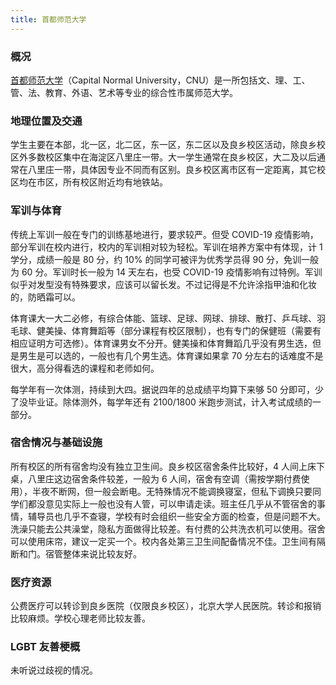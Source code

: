 ```yaml
---
title: 首都师范大学
---
```


### 概况

[首都师范大学](https://www.cnu.edu.cn)（Capital Normal University，CNU）是一所包括文、理、工、管、法、教育、外语、艺术等专业的综合性市属师范大学。

### 地理位置及交通

学生主要在本部，北一区，北二区，东一区，东二区以及良乡校区活动，除良乡校区外多数校区集中在海淀区八里庄一带。大一学生通常在良乡校区，大二及以后通常在八里庄一带，具体因专业不同而有区别。良乡校区离市区有一定距离，其它校区均在市区，所有校区附近均有地铁站。

### 军训与体育

传统上军训一般在专门的训练基地进行，要求较严。但受 COVID-19 疫情影响，部分军训在校内进行，校内的军训相对较为轻松。军训在培养方案中有体现，计 1 学分，成绩一般是 80 分，约 10% 的同学可被评为优秀学员得 90 分，免训一般为 60 分。军训时长一般为 14 天左右，也受 COVID-19 疫情影响有过特例。军训似乎对发型没有特殊要求，应该可以留长发。不过记得是不允许涂指甲油和化妆的，防晒霜可以。

体育课大一大二必修，有综合体能、篮球、足球、网球、排球、散打、乒乓球、羽毛球、健美操、体育舞蹈等（部分课程有校区限制），也有专门的保健班（需要有相应证明方可选修）。体育课男女不分开。健美操和体育舞蹈几乎没有男生选，但是男生是可以选的，一般也有几个男生选。体育课如果拿 70 分左右的话难度不是很大，高分得看选的课程和老师如何。

每学年有一次体测，持续到大四。据说四年的总成绩平均算下来够 50 分即可，少了没毕业证。除体测外，每学年还有 2100/1800 米跑步测试，计入考试成绩的一部分。

### 宿舍情况与基础设施

所有校区的所有宿舍均没有独立卫生间。良乡校区宿舍条件比较好，4 人间上床下桌，八里庄这边宿舍条件较差，一般为 6 人间，宿舍有空调（需按学期付费使用），半夜不断网，但一般会断电。无特殊情况不能调换寝室，但私下调换只要同学们都没意见实际上一般也没有人管，可以申请走读。班主任几乎从不管宿舍的事情，辅导员也几乎不查寝，学校有时会组织一些安全方面的检查，但是问题不大。洗澡只能去公共澡堂，隐私方面做得比较差。有付费的公共洗衣机可以使用。宿舍可以使用床帘，建议一定买一个。校内各处第三卫生间配备情况不佳。卫生间有隔断和门。宿管整体来说比较友好。

### 医疗资源

公费医疗可以转诊到良乡医院（仅限良乡校区），北京大学人民医院。转诊和报销比较麻烦。学校心理老师比较友善。

### LGBT 友善梗概

未听说过歧视的情况。

